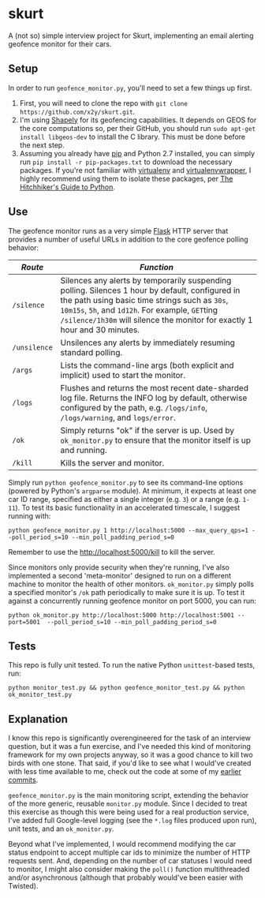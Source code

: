 # skurt
A (not so) simple interview project for Skurt, implementing an email alerting geofence monitor for their cars.

## Setup
In order to run `geofence_monitor.py`, you'll need to set a few things up first.

1. First, you will need to clone the repo with `git clone https://github.com/x2y/skurt.git`.
2. I'm using [Shapely](https://github.com/Toblerity/Shapely) for its geofencing capabilities. It depends on GEOS for the core computations so, per their GitHub, you should run `sudo apt-get install libgeos-dev` to install the C library. This must be done before the next step.
3. Assuming you already have [pip](https://pypi.python.org/pypi/pip) and Python 2.7 installed, you can simply run `pip install -r pip-packages.txt` to download the necessary packages. If you're not familiar with [virtualenv](https://pypi.python.org/pypi/virtualenv) and [virtualenvwrapper](https://pypi.python.org/pypi/virtualenvwrapper), I highly recommend using them to isolate these packages, per [The Hitchhiker's Guide to Python](http://docs.python-guide.org/en/latest/dev/virtualenvs/).

## Use
The geofence monitor runs as a very simple [Flask](http://flask.pocoo.org/) HTTP server that provides a number of useful URLs in addition to the core geofence polling behavior:

| *Route*         | *Function* |
|-----------------|-----------------------------------------------------------------------------------------------------------------------------------------------------------------------------------------------------------------------------------------------------------------------------------------------------------------------|
| `/silence`      | Silences any alerts by temporarily suspending polling. Silences 1 hour by default, configured in the path using basic time strings such as `30s`, `10m15s`, `5h`, and `1d12h`. For example, `GET`ting `/silence/1h30m` will silence the monitor for exactly 1 hour and 30 minutes. |
| `/unsilence`    | Unsilences any alerts by immediately resuming standard polling.|
| `/args`         | Lists the command-line args (both explicit and implicit) used to start the monitor.|
| `/logs`         | Flushes and returns the most recent date-sharded log file. Returns the INFO log by default, otherwise configured by the path, e.g. `/logs/info`, `/logs/warning`, and `logs/error`.|
| `/ok`           | Simply returns "ok" if the server is up. Used by `ok_monitor.py` to ensure that the monitor itself is up and running.|
| `/kill` | Kills the server and monitor.|

Simply run `python geofence_monitor.py` to see its command-line options (powered by Python's `argparse` module). At minimum, it expects at least one car ID range, specified as either a single integer (e.g.  `3`) or a range (e.g. `1-11`). To test its basic functionality in an accelerated timescale, I suggest running with:

    python geofence_monitor.py 1 http://localhost:5000 --max_query_qps=1 --poll_period_s=10 --min_poll_padding_period_s=0

Remember to use the [http://localhost:5000/kill](http://localhost:5000/kill) to kill the server.

Since monitors only provide security when they're running, I've also implemented a second 'meta-monitor' designed to run on a different machine to monitor the health of other monitors. `ok_monitor.py` simply polls a specified monitor's `/ok` path periodically to make sure it is up. To test it against a concurrently running geofence monitor on port 5000, you can run:

    python ok_monitor.py http://localhost:5000 http://localhost:5001 --port=5001  --poll_period_s=10 --min_poll_padding_period_s=0 

## Tests
This repo is fully unit tested. To run the native Python `unittest`-based tests, run:

    python monitor_test.py && python geofence_monitor_test.py && python ok_monitor_test.py

## Explanation
I know this repo is significantly overengineered for the task of an interview question, but it was a fun exercise, and I've needed this kind of monitoring framework for my own projects anyway, so it was a good chance to kill two birds with one stone. That said, if you'd like to see what I would've created with less time available to me, check out the code at some of my [earlier commits](https://github.com/x2y/skurt/blob/8129c30419d83f67cf64426a2bf6f8511ba4eb9f/geofence_monitor.py).

`geofence_monitor.py` is the main monitoring script, extending the behavior of the more generic, reusable `monitor.py` module. Since I decided to treat this exercise as though this were being used for a real production service, I've added full Google-level logging (see the `*.log` files produced upon run), unit tests, and an `ok_monitor.py`.

Beyond what I've implemented, I would recommend modifying the car status endpoint to accept multiple car ids to minimize the number of HTTP requests sent. And, depending on the number of car statuses I would need to monitor, I might also consider making the `poll()` function multithreaded and/or asynchronous (although that probably would've been easier with Twisted).
